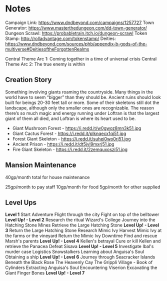 # Notes
Campaign Link: https://www.dndbeyond.com/campaigns/1257727
Town Generator: https://www.masterthedungeon.com/dd-town-generator/
Dungeon Scrawl: https://probabletrain.itch.io/dungeon-scrawl
Token Stamp: http://rolladvantage.com/tokenstamp/
Deities: https://www.dndbeyond.com/sources/phb/appendix-b-gods-of-the-multiverse#DeitiesoftheForgottenRealms

Central Theme Arc 1: Coming together in a time of universal crisis
Central Theme Arc 2: The true enemy is within

## Creation Story
Something involving giants roaming the countryside. Many things in the world have to seem “bigger” than they should be. Ancient ruins should look built for beings 20-30 feet tall or more. Some of their skeletons still dot the landscape, although only the smaller ones are recognizable. The reason there’s so much magic and energy running under Loftran is that the largest giant of them all died, and Loftran is where its heart used to be.

- Giant Mushroom Forest - https://i.redd.it/w0gwoz8mn3k51.jpg
- Giant Cactus Forest - https://i.redd.it/plknqecx1qj51.jpg
- Forest Giant Skeleton - https://i.redd.it/suhei0wo0rj51.jpg
- Ancient Prison - https://i.redd.it/dt5jvl9mxrj51.jpg
- Fire Giant Skeleton - https://i.redd.it/2zemquxoszi51.jpg

## Mansion Maintenance
40gp/month total for house maintenance

25gp/month to pay staff
10gp/month for food
5gp/month for other supplied

## Level Ups
**Level 1**
Start Adventure
Flight through the city
Fight on top of the belltower
**Level Up! - Level 2**
Research the ritual
Wizard's College
Journey into the Hatching Stone Mines
Retrieve the Large Hatching Stone
**Level Up! - Level 3**
Return the Large Hatching Stone
Research Mimic Ivy
Harvest Mimic Ivy at the farms or the vineyard
Return the Mimic Ivy
Downtime
Find and rescue Marsh's parents
**Level Up! - Level 4**
Kellen's betrayal
Cure or kill Kellen and retrieve the Panacea
Defeat Sisava
**Level Up! - Level 5**
Investigate Ibal's murder case
Logistics
Snowstalkers
Learning about Anguisa's Soul
Obtaining a ship
**Level Up! - Level 6**
Journey through Seacracker Islands
Beneath the Black Rose
The Heavenly Cay
The Grippli Village - Book of Cylinders
Extracting Anguisa's Soul
Encountering Viserion
Excavating the Giant Finger Bones
**Level Up! - Level 7**
